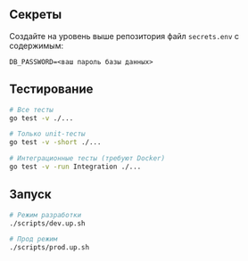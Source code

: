 ## Секреты

Создайте на уровень выше репозитория файл `secrets.env` с содержимым:

```env
DB_PASSWORD=<ваш пароль базы данных>
```

## Тестирование

```bash
# Все тесты
go test -v ./...

# Только unit-тесты
go test -v -short ./...

# Интеграционные тесты (требуют Docker)
go test -v -run Integration ./...
```

## Запуск

```bash
# Режим разработки
./scripts/dev.up.sh

# Прод режим
./scripts/prod.up.sh
```
